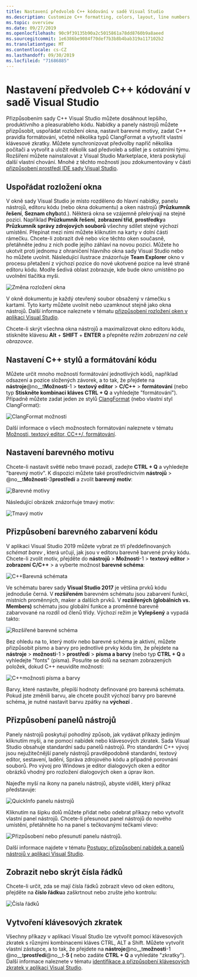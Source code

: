 ```yaml
---
title: Nastavení předvoleb C++ kódování v sadě Visual Studio
ms.description: Customize C++ formatting, colors, layout, line numbers, menus and more in the Visual Studio IDE.
ms.topic: overview
ms.date: 09/27/2019
ms.openlocfilehash: 90c9f39135b90a2c5015861a78dd8760b9a8aeed
ms.sourcegitcommit: 1e6386be9084f70def7b3b8b4bab319a117102b2
ms.translationtype: MT
ms.contentlocale: cs-CZ
ms.lasthandoff: 09/30/2019
ms.locfileid: "71686885"
---
```

# <a name="set-your-c-coding-preferences-in-visual-studio"></a>Nastavení předvoleb C++ kódování v sadě Visual Studio

Přizpůsobením sady C++ Visual Studio můžete dosáhnout lepšího, produktivního a pleasurableho kódu. Nabídky a panely nástrojů můžete přizpůsobit, uspořádat rozložení okna, nastavit barevné motivy, zadat C++ pravidla formátování, včetně několika typů ClangFormat a vytvořit vlastní klávesové zkratky. Můžete synchronizovat předvolby napříč několika počítači a vytvořit a uložit několik sad předvoleb a sdílet je s ostatními týmu. Rozšíření můžete nainstalovat z Visual Studio Marketplace, která poskytují další vlastní chování. Mnohé z těchto možností jsou zdokumentovány v části [přizpůsobení prostředí IDE sady Visual Studio](/visualstudio/ide/personalizing-the-visual-studio-ide).

## <a name="arrange-window-layout"></a>Uspořádat rozložení okna

V okně sady Visual Studio je místo rozděleno do hlavní nabídky, panelu nástrojů, editoru kódu (nebo okna dokumentu) a oken nástrojů (**Průzkumník řešení**, **Seznam chyb**atd.). Některá okna se vzájemně překrývají na stejné pozici. Například **Průzkumník řešení**, **zobrazení tříd**, **prostředky**a **Průzkumník správy zdrojových souborů** všechny sdílet stejné výchozí umístění. Přepínat mezi nimi můžete kliknutím na karty v dolní části rámečku. Chcete-li zobrazit dvě nebo více těchto oken současně, přetáhněte jednu z nich podle jejího záhlaví na novou pozici. Můžete ho ukotvit proti jednomu z ohraničení hlavního okna sady Visual Studio nebo ho můžete uvolnit. Následující ilustrace znázorňuje **Team Explorer** okno v procesu přetažení z výchozí pozice do nové ukotvené pozice na levé straně editoru kódu. Modře šedivá oblast zobrazuje, kde bude okno umístěno po uvolnění tlačítka myši.

![Změna rozložení okna](media/window-layout-move-team-explorer.png)

V okně dokumentu je každý otevřený soubor obsažený v rámečku s kartami. Tyto karty můžete uvolnit nebo uzamknout stejně jako okna nástrojů. Další informace naleznete v tématu [přizpůsobení rozložení oken v aplikaci Visual Studio](/visualstudio/ide/customizing-window-layouts-in-visual-studio).

Chcete-li skrýt všechna okna nástrojů a maximalizovat okno editoru kódu, stiskněte klávesu **Alt** + **SHIFT** + **ENTER** a přepněte *režim zobrazení na celé obrazovce*.

## <a name="set-c-coding-styles-and-formatting"></a>Nastavení C++ stylů a formátování kódu

Můžete určit mnoho možností formátování jednotlivých kódů, například odsazení a pozice složených závorek, a to tak, že přejdete na **nástroje**@no__t**Možnosti**-1  > **textový editor** > **C/C++**  > **formátování** (nebo typ **Stiskněte kombinaci kláves CTRL + Q** a vyhledejte "formátování"). Případně můžete zadat jeden ze stylů [ClangFormat](https://clang.llvm.org/docs/ClangFormat.html) (nebo vlastní styl ClangFormat):

![ClangFormat možnosti](media/clang-format-ide.png)

Další informace o všech možnostech formátování naleznete v tématu [Možnosti, textový editor, CC++/, formátování](/visualstudio/ide/reference/options-text-editor-c-cpp-formatting).

## <a name="set-the-color-theme"></a>Nastavení barevného motivu

Chcete-li nastavit světlé nebo tmavé pozadí, zadejte **CTRL + Q** a vyhledejte "barevný motiv". K dispozici můžete také prostřednictvím **nástrojů** >  @no__t**Možnosti**-3**prostředí** a zvolit **barevný motiv**:

![Barevné motivy](media/tools-options-color-theme.png)

Následující obrázek znázorňuje tmavý motiv:

![Tmavý motiv](media/tools-options-dark-theme.png)

## <a name="customize-code-colorization"></a>Přizpůsobení barevného zabarvení kódu

V aplikaci Visual Studio 2019 můžete vybrat ze tří předdefinovaných *schémat barev* , která určují, jak jsou v editoru barevně barvené prvky kódu. Chcete-li zvolit motiv, přejděte do **nástrojů** > **Možnosti**-1  > **textový editor** > **zobrazení** **C/C++**  >  a vyberte možnost **barevné schéma**:

![C++Barevná schémata](media/color-schemes.png)

Ve schématu barev sady **Visual Studio 2017** je většina prvků kódu jednoduše černá. V **rozšířeném** barevném schématu jsou zabarvení funkcí, místních proměnných, maker a dalších prvků. V **rozšířených (globálních vs. Members)** schématu jsou globální funkce a proměnné barevně zabarvované na rozdíl od členů třídy. Výchozí režim je **Vylepšený** a vypadá takto:

![Rozšířené barevné schéma](media/color-scheme-enhanced.png)

Bez ohledu na to, který motiv nebo barevné schéma je aktivní, můžete přizpůsobit písmo a barvy pro jednotlivé prvky kódu tím, že přejdete na **nástroje** > **možnosti**-1  > **prostředí** > **písma a barvy** (nebo typ  **CTRL + Q** a vyhledejte "fonts" (písma). Posuňte se dolů na seznam zobrazených položek, dokud C++ neuvidíte možnosti:

![C++možnosti písma a barvy](media/tools-options-cpp-colors.png)

Barvy, které nastavíte, přepíší hodnoty definované pro barevná schémata. Pokud jste změnili barvu, ale chcete použít výchozí barvy pro barevné schéma, je nutné nastavit barvu zpátky na **výchozí** .

## <a name="customize-the-toolbars"></a>Přizpůsobení panelů nástrojů

Panely nástrojů poskytují pohodlný způsob, jak vydávat příkazy jediným kliknutím myši, a ne pomocí nabídek nebo klávesových zkratek. Sada Visual Studio obsahuje standardní sadu panelů nástrojů. Pro standardní C++ vývoj jsou nejužitečnější panely nástrojů pravděpodobně standardní, textový editor, sestavení, ladění, Správa zdrojového kódu a případně porovnání souborů. Pro vývoj pro Windows je editor dialogových oken a editor obrázků vhodný pro rozložení dialogových oken a úprav ikon.

Najeďte myší na ikony na panelu nástrojů, abyste viděli, který příkaz představuje:

![QuickInfo panelu nástrojů](media/toolbar-mouse-hover.png)

Kliknutím na šipku dolů můžete přidat nebo odebrat příkazy nebo vytvořit vlastní panel nástrojů. Chcete-li přesunout panel nástrojů do nového umístění, přetáhněte ho na panel s tečkovanými tečkami vlevo:

![Přizpůsobení nebo přesunutí panelu nástrojů](media/toolbar-move-edit.png).

Další informace najdete v tématu [Postupy: přizpůsobení nabídek a panelů nástrojů v aplikaci Visual Studio](/visualstudio/ide/how-to-customize-menus-and-toolbars-in-visual-studio).

## <a name="show-or-hide-line-numbers"></a>Zobrazit nebo skrýt čísla řádků

Chcete-li určit, zda se mají čísla řádků zobrazit vlevo od oken editoru, přejděte na **číslo řádku**a zaškrtnout nebo zrušte jeho kontrolu:

![Čísla řádků](media/tools-options-line-numbers.png)

## <a name="create-keyboard-shortcuts"></a>Vytvoření klávesových zkratek

Všechny příkazy v aplikaci Visual Studio lze vytvořit pomocí klávesových zkratek s různými kombinacemi kláves CTRL, ALT a Shift. Můžete vytvořit vlastní zástupce, a to tak, že přejdete na **nástroje**@no__t**možnosti**-1 @no__t**prostředí**@no__t-**5 (** nebo zadáte **CTRL + Q** a vyhledáte "zkratky"). Další informace naleznete v tématu [identifikace a přizpůsobení klávesových zkratek v aplikaci Visual Studio](/visualstudio/ide/identifying-and-customizing-keyboard-shortcuts-in-visual-studio).
